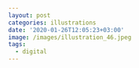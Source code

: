 ```yaml
---
layout: post
categories: illustrations
date: '2020-01-26T12:05:23+03:00'
image: /images/illustration_46.jpeg
tags:
  - digital
---
```

